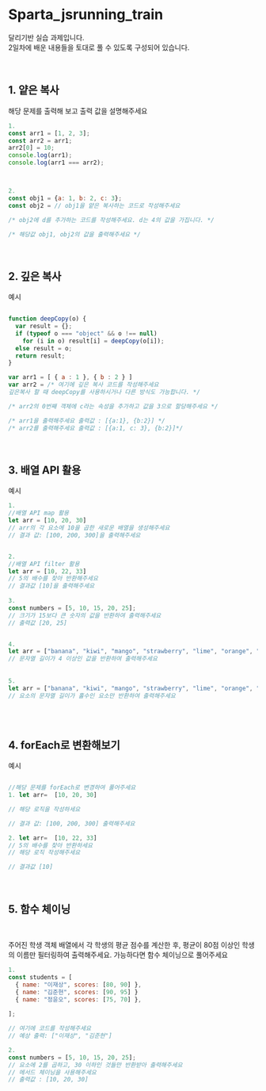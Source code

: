 # Sparta_jsrunning_train

달리기반 실습 과제입니다.  
2일차에 배운 내용들을 토대로 풀 수 있도록 구성되어 있습니다.

&nbsp;

## 1. 얕은 복사
해당 문제를 출력해 보고 출력 값을 설명해주세요 

```javascript
1.
const arr1 = [1, 2, 3];
const arr2 = arr1;
arr2[0] = 10;
console.log(arr1);
console.log(arr1 === arr2);  



2.
const obj1 = {a: 1, b: 2, c: 3};
const obj2 = // obj1을 얕은 복사하는 코드로 작성해주세요

/* obj2에 d를 추가하는 코드를 작성해주세요. d는 4의 값을 가집니다. */

/* 해당값 obj1, obj2의 값을 출력해주세요 */

```


&nbsp;

## 2. 깊은 복사 
예시

```javascript

function deepCopy(o) {
  var result = {};
  if (typeof o === "object" && o !== null)
    for (i in o) result[i] = deepCopy(o[i]);
  else result = o;
  return result;
}

var arr1 = [ { a : 1 }, { b : 2 } ]
var arr2 = /* 여기에 깊은 복사 코드를 작성해주세요 
깊은복사 할 때 deepCopy를 사용하시거나 다른 방식도 가능합니다. */

/* arr2의 0번째 객체에 c라는 속성을 추가하고 값을 3으로 할당해주세요 */

/* arr1을 출력해주세요 출력값 : [{a:1}, {b:2}] */
/* arr2를 출력해주세요 출력값 : [{a:1, c: 3}, {b:2}]*/

```


&nbsp;

## 3. 배열 API 활용

예시

```javascript
1.
//배열 API map 활용
let arr = [10, 20, 30]
// arr의 각 요소에 10을 곱한 새로운 배열을 생성해주세요
// 결과 값: [100, 200, 300]을 출력해주세요


2.
//배열 API filter 활용
let arr = [10, 22, 33]
// 5의 배수를 찾아 반환해주세요
// 결과값 [10]을 출력해주세요
 
3.
const numbers = [5, 10, 15, 20, 25];
// 크기가 15보다 큰 숫자의 값을 반환하여 출력해주세요
// 출력값 [20, 25]


4.
let arr = ["banana", "kiwi", "mango", "strawberry", "lime", "orange", "plum", "cherry"];
// 문자열 길이가 4 이상인 값을 반환하여 출력해주세요
 
 
5.
let arr = ["banana", "kiwi", "mango", "strawberry", "lime", "orange", "plum", "cherry"];
// 요소의 문자열 길이가 홀수인 요소만 반환하여 출력해주세요
 

```


&nbsp;

## 4. forEach로 변환해보기

예시
```javascript

//해당 문제를 forEach로 변경하여 풀어주세요
1. let arr=  [10, 20, 30] 

// 해당 로직을 작성하세요  

// 결과 값: [100, 200, 300] 출력해주세요 

2. let arr=  [10, 22, 33]
// 5의 배수를 찾아 반환하세요
// 해당 로직 작성해주세요

// 결과값 [10]

```

&nbsp;

## 5. 함수 체이닝


&nbsp;

주어진 학생 객체 배열에서 각 학생의 평균 점수를 계산한 후, 평균이 80점 이상인 학생의 이름만 필터링하여 출력해주세요.
가능하다면 함수 체이닝으로 풀어주세요 

```javascript
1.
const students = [
  { name: "이재상", scores: [80, 90] },
  { name: "김준현", scores: [90, 95] }
  { name: "정윤오", scores: [75, 70] },
 
];

// 여기에 코드를 작성해주세요
// 예상 출력: ["이재상", "김준현"]

2.
const numbers = [5, 10, 15, 20, 25];
// 요소에 2를 곱하고, 30 이하인 것들만 반환받아 출력해주세요
// 메서드 체이닝을 사용해주세요
// 출력값 : [10, 20, 30]

```
